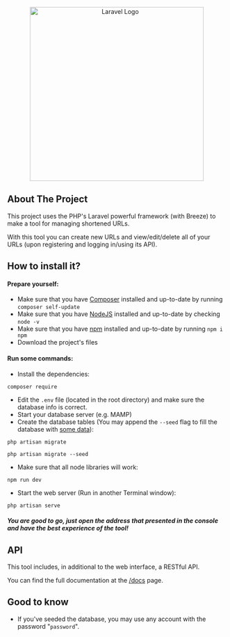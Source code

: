 <p align="center"><a href="https://laravel.com" target="_blank"><img src="https://raw.githubusercontent.com/laravel/art/master/logo-lockup/5%20SVG/2%20CMYK/1%20Full%20Color/laravel-logolockup-cmyk-red.svg" width="400" alt="Laravel Logo"></a></p>

## About The Project
This project uses the PHP's Laravel powerful framework (with Breeze) to make a tool for managing shortened URLs.

With this tool you can create new URLs and view/edit/delete all of your URLs (upon registering and logging in/using its API).

## How to install it?
#### Prepare yourself:
- Make sure that you have [Composer](https://getcomposer.org/) installed and up-to-date by running `composer self-update`
- Make sure that you have [NodeJS](https://nodejs.org/en/download) installed and up-to-date by checking `node -v`
- Make sure that you have [npm](https://www.npmjs.com/package/npm) installed and up-to-date by running `npm i npm`
- Download the project's files


#### Run some commands:
- Install the dependencies:
```console
composer require
```
- Edit the `.env` file (located in the root directory) and make sure the database info is correct.
- Start your database server (e.g. MAMP)
- Create the database tables (You may append the `--seed` flag to fill the database with [some data](#good-to-know)):
```console
php artisan migrate

php artisan migrate --seed
```
- Make sure that all node libraries will work:
```console
npm run dev
```
- Start the web server (Run in another Terminal window):
```console
php artisan serve
```


##### You are good to go, just open the address that presented in the console and have the best experience of the tool!

## API
This tool includes, in additional to the web interface, a RESTful API.

You can find the full documentation at the [/docs](http://127.0.0.1:8000/docs) page.

## Good to know
- If you've seeded the database, you may use any account with the password "`password`".
